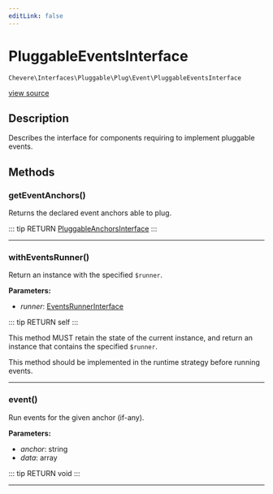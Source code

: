 ```yaml
---
editLink: false
---
```


# PluggableEventsInterface

`Chevere\Interfaces\Pluggable\Plug\Event\PluggableEventsInterface`

[view source](https://github.com/chevere/chevere/blob/master/src/Chevere/Interfaces/Pluggable/Plug/Event/PluggableEventsInterface.php)

## Description

Describes the interface for components requiring to implement pluggable events.

## Methods

### getEventAnchors()

Returns the declared event anchors able to plug.

::: tip RETURN
[PluggableAnchorsInterface](../../PluggableAnchorsInterface.md)
:::

---

### withEventsRunner()

Return an instance with the specified `$runner`.

**Parameters:**

- *runner*: [EventsRunnerInterface](./EventsRunnerInterface.md)

::: tip RETURN
self
:::

This method MUST retain the state of the current instance, and return
an instance that contains the specified `$runner`.

This method should be implemented in the runtime strategy before running events.

---

### event()

Run events for the given anchor (if-any).

**Parameters:**

- *anchor*: string
- *data*: array

::: tip RETURN
void
:::

---

